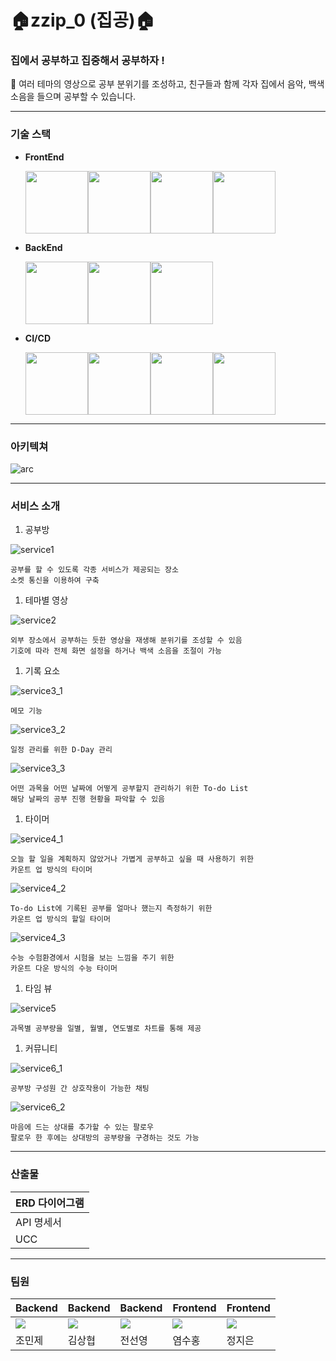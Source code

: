 
# 🏠z**zip_0 (집공)**🏠

### 집에서 공부하고 집중해서 공부하자 !

<aside>
📝 여러 테마의 영상으로 공부 분위기를 조성하고, 친구들과 함께 각자 집에서 음악, 백색소음을 들으며 공부할 수 있습니다.

</aside>

---

### 기술 스택

- **FrontEnd**
    
    <div style="display: flex; align-items: flex-start;"><img src="[https://techstack-generator.vercel.app/js-icon.svg](https://techstack-generator.vercel.app/js-icon.svg)" width="100" height="100"><img src="[https://techstack-generator.vercel.app/ts-icon.svg](https://techstack-generator.vercel.app/ts-icon.svg)" width="100" height="100"><img src="[https://techstack-generator.vercel.app/react-icon.svg](https://techstack-generator.vercel.app/react-icon.svg)" width="100" height="100"><img src="[https://techstack-generator.vercel.app/prettier-icon.svg](https://techstack-generator.vercel.app/prettier-icon.svg)" width="100" height="100"></div>
    
- **BackEnd**
    
    <div style="display: flex; align-items: flex-start;"><img src="[https://techstack-generator.vercel.app/java-icon.svg](https://techstack-generator.vercel.app/js-icon.svg)" width="100" height="100"><img src="[https://techstack-generator.vercel.app/restapi-icon.svg](https://techstack-generator.vercel.app/ts-icon.svg)" width="100" height="100"><img src="[https://mariadb.com/wp-content/uploads/2019/11/mariadb-horizontal-blue.svg](https://mariadb.com/wp-content/uploads/2019/11/mariadb-horizontal-blue.svg)" width="100" height="100"></div>
    
- **CI/CD**
    
    <div style="display: flex; align-items: flex-start;"><img src="[https://techstack-generator.vercel.app/docker-icon.svg](https://techstack-generator.vercel.app/js-icon.svg)" width="100" height="100"><img src="[https://techstack-generator.vercel.app/nginx-icon.svg](https://techstack-generator.vercel.app/ts-icon.svg)" width="100" height="100"><img src="[https://techstack-generator.vercel.app/aws-icon.svg](https://techstack-generator.vercel.app/ts-icon.svg)" width="100" height="100"><img src="[https://upload.wikimedia.org/wikipedia/commons/thumb/e/e9/Jenkins_logo.svg/339px-Jenkins_logo.svg.png?20120629215426](https://upload.wikimedia.org/wikipedia/commons/thumb/e/e9/Jenkins_logo.svg/339px-Jenkins_logo.svg.png?20120629215426)" width="100" height="100"></div>
    

---

### 아키텍쳐

![arc](./images/arc.png)

---

### 서비스 소개

1. 공부방

![service1](./images/service1.png)

```
공부를 할 수 있도록 각종 서비스가 제공되는 장소
소켓 통신을 이용하여 구축
```

1. 테마별 영상

![service2](./images/service2.gif)

```
외부 장소에서 공부하는 듯한 영상을 재생해 분위기를 조성할 수 있음
기호에 따라 전체 화면 설정을 하거나 백색 소음을 조절이 가능
```

1. 기록 요소

![service3_1](./images/service3_1.png)

```
메모 기능
```

![service3_2](./images/service3_2.gif)

```
일정 관리를 위한 D-Day 관리
```

![service3_3](./images/service3_3.gif)

```
어떤 과목을 어떤 날짜에 어떻게 공부할지 관리하기 위한 To-do List
해당 날짜의 공부 진행 현황을 파악할 수 있음
```

1. 타이머

![service4_1](./images/service4_1.gif)

```
오늘 할 일을 계획하지 않았거나 가볍게 공부하고 싶을 때 사용하기 위한
카운트 업 방식의 타이머
```

![service4_2](./images/service4_2.gif)

```
To-do List에 기록된 공부를 얼마나 했는지 측정하기 위한
카운트 업 방식의 할일 타이머
```

![service4_3](./images/service4_3.gif)

```
수능 수험환경에서 시험을 보는 느낌을 주기 위한
카운트 다운 방식의 수능 타이머
```

1. 타임 뷰

![service5](./images/service5.gif)

```
과목별 공부량을 일별, 월별, 연도별로 차트를 통해 제공
```

1. 커뮤니티

![service6_1](./images/service6_1.gif)

```
공부방 구성원 간 상호작용이 가능한 채팅
```

![service6_2](./images/service6_2.gif)

```
마음에 드는 상대를 추가할 수 있는 팔로우
팔로우 한 후에는 상대방의 공부량을 구경하는 것도 가능
```

---

### 산출물

| ERD 다이어그램 |
| --- |
| API 명세서 |
| UCC |

---

### 팀원

| Backend | Backend | Backend | Frontend | Frontend |
| --- | --- | --- | --- | --- |
| ![](https://github.com/minje0204.png?size=120) | ![](https://github.com/rotter9027.png?size=120) | ![](https://github.com/sally2596.png?size=120) | ![](https://github.com/2riing.png?size=120) | ![](https://github.com/zzz0105.png?size=120) |
| 조민제 | 김상협 | 전선영 | 염수홍 | 정지은 |